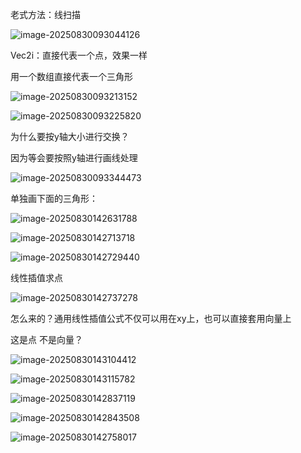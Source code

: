 老式方法：线扫描

![image-20250830093044126](assets/image-20250830093044126.png) 

Vec2i：直接代表一个点，效果一样

用一个数组直接代表一个三角形

![image-20250830093213152](assets/image-20250830093213152.png) 

![image-20250830093225820](assets/image-20250830093225820.png) 

为什么要按y轴大小进行交换？

因为等会要按照y轴进行画线处理

![image-20250830093344473](assets/image-20250830093344473.png) 



单独画下面的三角形：

![image-20250830142631788](assets/image-20250830142631788.png) 

![image-20250830142713718](assets/image-20250830142713718.png) 

![image-20250830142729440](assets/image-20250830142729440.png) 

线性插值求点

![image-20250830142737278](assets/image-20250830142737278.png) 

怎么来的？通用线性插值公式不仅可以用在xy上，也可以直接套用向量上

这是点 不是向量？

![image-20250830143104412](assets/image-20250830143104412.png) 

![image-20250830143115782](assets/image-20250830143115782.png) 

![image-20250830142837119](assets/image-20250830142837119.png) 

![image-20250830142843508](assets/image-20250830142843508.png) 



![image-20250830142758017](assets/image-20250830142758017.png) 
